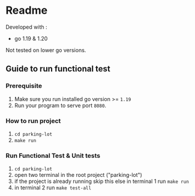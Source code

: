 # Readme

Developed with : 
- go 1.19 & 1.20

Not tested on lower go versions.

## Guide to run functional test
### Prerequisite
1. Make sure you run installed go version >= `1.19`
2. Run your program to serve port `8080`.

### How to run project
1. `cd parking-lot`
2. `make run`

### Run Functional Test & Unit tests
1. `cd parking-lot`
2. open two terminal in the root project ("parking-lot")
3. if the project is already running skip this else in terminal 1 run `make run`
4. in terminal 2 run `make test-all`

